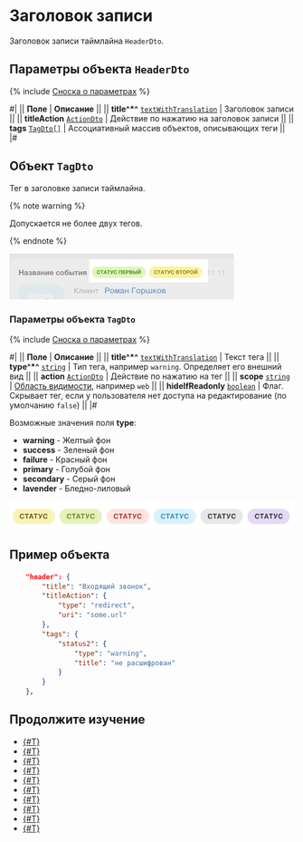 # Заголовок записи

Заголовок записи таймлайна `HeaderDto`.

## Параметры объекта `HeaderDto`

{% include [Сноска о параметрах](../../../../../../_includes/required.md) %}

#|
|| **Поле** | **Описание** ||
|| **title^*^**
[`textWithTranslation`](./field-types.md#textwithtranslation) | Заголовок записи ||
|| **titleAction**
[`ActionDto`](./action.md) | Действие по нажатию на заголовок записи ||
|| **tags**
[`TagDto[]`](#obuekt) | Ассоциативный массив объектов, описывающих теги ||
|#

## Объект `TagDto`

Тег в заголовке записи таймлайна.

{% note warning %}

Допускается не более двух тегов.

{% endnote %}

![](./_images/TagDto_1.png)

### Параметры объекта `TagDto`

{% include [Сноска о параметрах](../../../../../../_includes/required.md) %}

#|
|| **Поле** | **Описание** ||
|| **title^*^**
[`textWithTranslation`](./field-types.md#textwithtranslation) | Текст тега ||
|| **type^*^**
[`string`](../../../../data-types.md) | Тип тега, например `warning`. Определяет его внешний вид ||
|| **action**
[`ActionDto`](./action.md) | Действие по нажатию на тег ||
|| **scope**
[`string`](../../../../data-types.md) | [Область видимости](./field-types.md#scope), например `web` ||
|| **hideIfReadonly**
[`boolean`](../../../../data-types.md) | Флаг. Скрывает тег, если у пользователя нет доступа на редактирование (по умолчанию `false`) ||
|#

Возможные значения поля **type**:

- **warning** - Желтый фон
- **success** - Зеленый фон
- **failure** - Красный фон
- **primary** - Голубой фон
- **secondary** - Серый фон
- **lavender** - Бледно-лиловый

![Варианты тэгов](./_images/TagDto_2.png)

## Пример объекта

```json
    "header": {
        "title": "Входящий звонок",
        "titleAction": {
            "type": "redirect",
            "uri": "some.url"
        },
        "tags": {
            "status2": {
                "type": "warning",
                "title": "не расшифрован"
            }
        }
    },
```

## Продолжите изучение

- [{#T}](./layout.md)
- [{#T}](./icon.md)
- [{#T}](./body.md)
- [{#T}](./content-block.md)
- [{#T}](./footer.md)
- [{#T}](./menu-item.md)
- [{#T}](./action.md)
- [{#T}](./field-types.md)
- [{#T}](./rest-app-layout-dto.md)
- [{#T}](./examples.md)